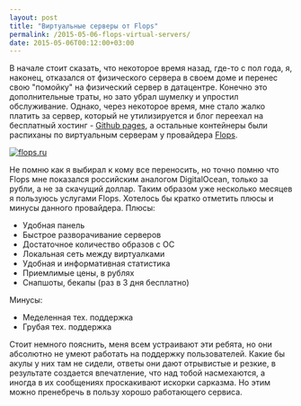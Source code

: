 ```yaml
---
layout: post
title: "Виртуальные серверы от Flops"
permalink: /2015-05-06-flops-virtual-servers/
date: 2015-05-06T00:12:00+03:00
---
```


В начале стоит сказать, что некоторое время назад, где-то с пол года, я, наконец, отказался от физического сервера в своем доме и перенес свою "помойку" на физический сервер в датацентре. 
Конечно это дополнительные траты, но зато убрал шумелку и упростил обслуживание. Однако, через некоторое время, мне стало жалко платить за сервер, который не утилизируется и блог переехал на бесплатный хостинг - <a href="https://pages.github.com/" target="_blank">Github pages</a>, а остальные контейнеры были распиханы по виртуальным серверам у провайдера <a href="https://flops.ru/?refid=13509" target="_blank">Flops</a>. 

<a href="https://flops.ru/?refid=13509" target="_blank">
<img src="https://farm8.staticflickr.com/7692/17201751328_b23749c697_o.png" alt="flops.ru"/>
</a>

Не помню как я выбирал к кому все переносить, но точно помню что Flops мне показался российским аналогом DigitalOcean, только за рубли, а не за скачущий доллар. 
Таким образом уже несколько месяцев я пользуюсь услугами Flops. Хотелось бы кратко отметить плюсы и минусы данного провайдера.
Плюсы:

*  Удобная панель
* Быстрое разворачивание серверов
* Достаточное количество образов с ОС
* Локальная сеть между виртуалками
* Удобная и информативная статистика
* Приемлимые цены, в рублях
* Снапшоты, бекапы (раз в 3 дня бесплатно)

Минусы:  

* Меделенная тех. поддержка
* Грубая тех. поддержка

Стоит немного пояснить, меня всем устраивают эти ребята, но они абсолютно не умеют работать на поддержку пользователей. Какие бы акулы у них там не сидели, ответы они дают отрывистые и резкие, в результате создается впечатление, что над тобой насмехаются, а иногда в их сообщениях проскакивают искорки сарказма. Но этим можно пренебречь в пользу хорошо работающего сервиса. 


